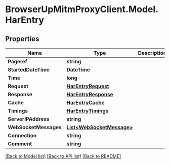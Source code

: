 # BrowserUpMitmProxyClient.Model.HarEntry

## Properties

Name | Type | Description | Notes
------------ | ------------- | ------------- | -------------
**Pageref** | **string** |  | [optional] 
**StartedDateTime** | **DateTime** |  | 
**Time** | **long** |  | 
**Request** | [**HarEntryRequest**](HarEntryRequest.md) |  | 
**Response** | [**HarEntryResponse**](HarEntryResponse.md) |  | 
**Cache** | [**HarEntryCache**](HarEntryCache.md) |  | 
**Timings** | [**HarEntryTimings**](HarEntryTimings.md) |  | 
**ServerIPAddress** | **string** |  | [optional] 
**WebSocketMessages** | [**List&lt;WebSocketMessage&gt;**](WebSocketMessage.md) |  | [optional] 
**Connection** | **string** |  | [optional] 
**Comment** | **string** |  | [optional] 

[[Back to Model list]](../README.md#documentation-for-models) [[Back to API list]](../README.md#documentation-for-api-endpoints) [[Back to README]](../README.md)

